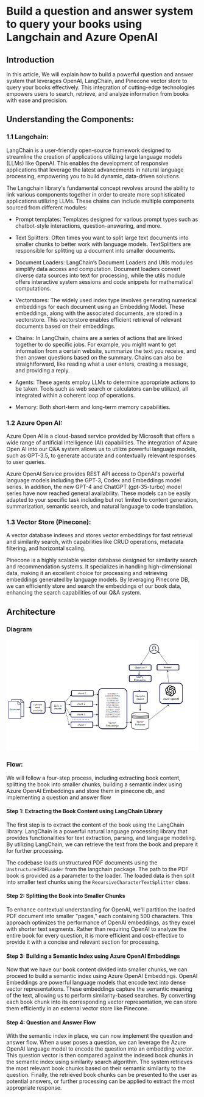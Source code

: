 # Build a question and answer system to query your books using Langchain and Azure OpenAI

## Introduction
In this article, We will explain how to build a powerful question and answer system that leverages OpenAI, LangChain, and Pinecone vector store to query your books effectively. This integration of cutting-edge technologies empowers users to search, retrieve, and analyze information from books with ease and precision.

## Understanding the Components:

### 1.1 Langchain:
LangChain is a user-friendly open-source framework designed to streamline the creation of applications utilizing large language models (LLMs) like OpenAI. This enables the development of responsive applications that leverage the latest advancements in natural language processing, empowering you to build dynamic, data-driven solutions.

The Langchain library's fundamental concept revolves around the ability to link various components together in order to create more sophisticated applications utilizing LLMs. These chains can include multiple components sourced from different modules:

- Prompt templates: Templates designed for various prompt types such as chatbot-style interactions, question-answering, and more.

- Text Splitters: Often times you want to split large text documents into smaller chunks to better work with language models. TextSplitters are responsible for splitting up a document into smaller documents.

- Document Loaders: LangChain’s Document Loaders and Utils modules simplify data access and computation. Document loaders convert diverse data sources into text for processing, while the utils module offers interactive system sessions and code snippets for mathematical computations. 

- Vectorstores: The widely used index type involves generating numerical embeddings for each document using an Embedding Model. These embeddings, along with the associated documents, are stored in a vectorstore. This vectorstore enables efficient retrieval of relevant documents based on their embeddings. 

- Chains: In LangChain, chains are a series of actions that are linked together to do specific jobs. For example, you might want to get information from a certain website, summarize the text you receive, and then answer questions based on the summary. Chains can also be straightforward, like reading what a user enters, creating a message, and providing a reply.

- Agents: These agents employ LLMs to determine appropriate actions to be taken. Tools such as web search or calculators can be utilized, all integrated within a coherent loop of operations.

- Memory: Both short-term and long-term memory capabilities.

### 1.2 Azure Open AI:
Azure Open AI is a cloud-based service provided by Microsoft that offers a wide range of artificial intelligence (AI) capabilities. The integration of Azure Open AI into our Q&A system allows us to utilize powerful language models, such as GPT-3.5, to generate accurate and contextually relevant responses to user queries.

Azure OpenAI Service provides REST API access to OpenAI's powerful language models including the GPT-3, Codex and Embeddings model series. In addition, the new GPT-4 and ChatGPT (gpt-35-turbo) model series have now reached general availability. These models can be easily adapted to your specific task including but not limited to content generation, summarization, semantic search, and natural language to code translation.

### 1.3 Vector Store (Pinecone):
A vector database indexes and stores vector embeddings for fast retrieval and similarity search, with capabilities like CRUD operations, metadata filtering, and horizontal scaling.

Pinecone is a highly scalable vector database designed for similarity search and recommendation systems. It specializes in handling high-dimensional data, making it an excellent choice for processing and retrieving embeddings generated by language models. By leveraging Pinecone DB, we can efficiently store and search the embeddings of our book data, enhancing the search capabilities of our Q&A system.

## Architecture

### Diagram

!["Diagram demonstrating the architecture."](/Question%20and%20Answering%20System/media/Q%26A%20System.png)

### Flow:

We will follow a four-step process, including extracting book content, splitting the book into smaller chunks, building a semantic index using Azure OpenAI Embeddings and store them in pinecone db, and implementing a question and answer flow

#### Step 1: Extracting the Book Content using LangChain Library
The first step is to extract the content of the book using the LangChain library. LangChain is a powerful natural language processing library that provides functionalities for text extraction, parsing, and language modeling. By utilizing LangChain, we can retrieve the text from the book and prepare it for further processing.

The codebase loads unstructured PDF documents using the `UnstructuredPDFLoader` from the langchain package. The path to the PDF book is provided as a parameter to the loader. The loaded data is then split into smaller text chunks using the `RecursiveCharacterTextSplitter` class.

#### Step 2: Splitting the Book into Smaller Chunks
To enhance contextual understanding for OpenAI, we'll partition the loaded PDF document into smaller "pages," each containing 500 characters. This approach optimizes the performance of OpenAI embeddings, as they excel with shorter text segments. Rather than requiring OpenAI to analyze the entire book for every question, it is more efficient and cost-effective to provide it with a concise and relevant section for processing.

#### Step 3: Building a Semantic Index using Azure OpenAI Embeddings
Now that we have our book content divided into smaller chunks, we can proceed to build a semantic index using Azure OpenAI Embeddings. OpenAI Embeddings are powerful language models that encode text into dense vector representations. These embeddings capture the semantic meaning of the text, allowing us to perform similarity-based searches. By converting each book chunk into its corresponding vector representation, we can store them efficiently in an external vector store like Pinecone.

#### Step 4: Question and Answer Flow
With the semantic index in place, we can now implement the question and answer flow. When a user poses a question, we can leverage the Azure OpenAI language model to encode the question into an embedding vector. This question vector is then compared against the indexed book chunks in the semantic index using similarity search algorithm. The system retrieves the most relevant book chunks based on their semantic similarity to the question. Finally, the retrieved book chunks can be presented to the user as potential answers, or further processing can be applied to extract the most appropriate response.



